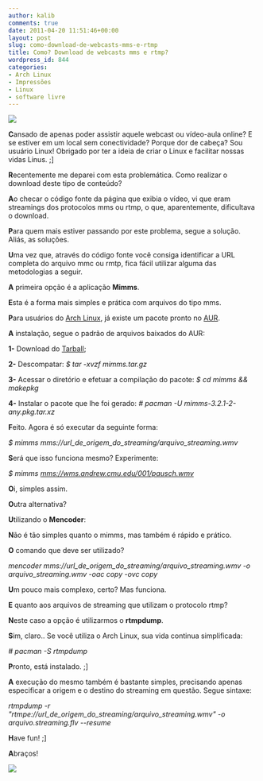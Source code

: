 ```yaml
---
author: kalib
comments: true
date: 2011-04-20 11:51:46+00:00
layout: post
slug: como-download-de-webcasts-mms-e-rtmp
title: Como? Download de webcasts mms e rtmp?
wordpress_id: 844
categories:
- Arch Linux
- Impressões
- Linux
- software livre
---
```


[![](http://www.ogilvy.co.uk/neo/files/2008/03/webcast-pic.png)](http://www.ogilvy.co.uk/neo/files/2008/03/webcast-pic.png)


**C**ansado de apenas poder assistir aquele webcast ou vídeo-aula online? E se estiver em um local sem conec﻿tividade? Porque dor de cabeça? Sou usuário Linux! Obrigado por ter a ideia de criar o Linux e facilitar nossas vidas Linus. ;]

**R**ecentemente me deparei com esta problemática. Como realizar o download deste tipo de conteúdo?

**A**o checar o código fonte da página que exibia o vídeo, vi que eram streamings dos protocolos mms ou rtmp, o que, aparentemente, dificultava o download.

**P**ara quem mais estiver passando por este problema, segue a solução. Aliás, as soluções.

**U**ma vez que, através do código fonte você consiga identificar a URL completa do arquivo mmc ou rmtp, fica fácil utilizar alguma das metodologias a seguir.

**A** primeira opção é a aplicação **Mimms**.

**E**sta é a forma mais simples e prática com arquivos do tipo mms.

**P**ara usuários do [Arch Linux](http://archlinux.org), já existe um pacote pronto no [AUR](http://aur.archlinux.org/packages.php?ID=16412).

**A** instalação, segue o padrão de arquivos baixados do AUR:

**1-** Download do [Tarball](http://aur.archlinux.org/packages/mimms/mimms.tar.gz);

**2-** Descompatar: _$ tar -xvzf mimms.tar.gz_

**3-** Acessar o diretório e efetuar a compilação do pacote: _$ cd mimms && makepkg_

**4-** Instalar o pacote que lhe foi gerado: _# pacman -U mimms-3.2.1-2-any.pkg.tar.xz_

**F**eito. Agora é só executar da seguinte forma:

_$ mimms mms://url_de_origem_do_streaming/arquivo_streaming.wmv_

**S**erá que isso funciona mesmo? Experimente:

_$ mimms [mms://wms.andrew.cmu.edu/001/pausch.wmv](mms://wms.andrew.cmu.edu/001/pausch.wmv)_

**O**i, simples assim.

**O**utra alternativa?

**U**tilizando o **Mencoder**:

**N**ão é tão simples quanto o mimms, mas também é rápido e prático.

**O** comando que deve ser utilizado?

_mencoder mms://url_de_origem_do_streaming/arquivo_streaming.wmv -o arquivo_streaming.wmv -oac copy -ovc copy_

**U**m pouco mais complexo, certo? Mas funciona.

**E** quanto aos arquivos de streaming que utilizam o protocolo rtmp?

**N**este caso a opção é utilizarmos o **rtmpdump**.

**S**im, claro.. Se você utiliza o Arch Linux, sua vida continua simplificada:

_# pacman -S rtmpdump_

**P**ronto, está instalado. ;]

**A** execução do mesmo também é bastante simples, precisando apenas especificar a origem e o destino do streaming em questão. Segue sintaxe:

_rtmpdump -r "rtmpe://url_de_origem_do_streaming/arquivo_streaming.wmv" -o arquivo.streaming.flv --resume_

**H**ave fun! ;]

**A**braços!


![](http://www.marcelocavalcante.net/portal/imgs/userbar.gif)
